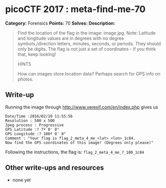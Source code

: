 # picoCTF 2017 : meta-find-me-70

**Category:** Forensics
**Points:** 70
**Solves:** 
**Description:**

>Find the location of the flag in the image: image.jpg. Note: Latitude and longitude values are in degrees with no degree symbols,/direction letters, minutes, seconds, or periods. They should only be digits. The flag is not just a set of coordinates - if you think that, keep looking!
>
>
>  HINTS
>
>How can images store location data? Perhaps search for GPS info on photos.


## Write-up

Running the image through http://www.verexif.com/en/index.php gives us 

```
Date/Time :2016/02/10 11:55:56
Resolution : 500 x 500
Jpeg process : Progressive
GPS Latitude :? 7º 0' 0"
GPS Longitude :? 100º 0' 0"
Comment : "Your flag is flag_2_meta_4_me_<lat>_<lon>_1c84.
Now find the GPS coordinates of this image! (Degrees only please)"
```

Following the instructions, the flag is: ```flag_2_meta_4_me_7_100_1c84```

## Other write-ups and resources

* none yet
